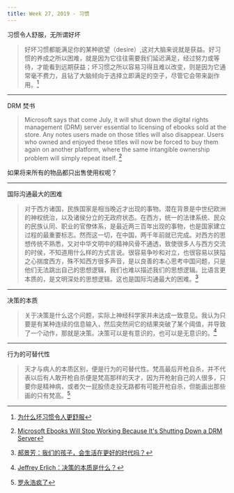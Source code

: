 ```yaml
---
title: Week 27, 2019 - 习惯
---
```


习惯令人舒服，无所谓好坏

> 好坏习惯都能满足你的某种欲望（desire）,这对大脑来说就是获益。好习惯的养成之所以困难，就是因为它往往需要我们延迟满足，经过努力或等待，才能看到远期获益；坏习惯之所以容易习得且难以改变，则是因为它通常毫不费力，且钻了大脑倾向于选择立即满足的空子，尽管它会带来副作用。[^1]

---

DRM 焚书

> Microsoft says that come July, it will shut down the digital rights management (DRM) server essential to licensing of ebooks sold at the store. Any notes users made on those titles will also disappear. Users who owned and enjoyed these titles will now be forced to buy them again on another platform, where the same intangible ownership problem will simply repeat itself. [^2]

如果将来所有的物品都只出售使用权呢？

---

国际沟通最大的困难

> 对于西方诸国，民族国家是相当晚近才出现的事物。潜在背景是中世纪欧洲的神权统治，以及诸侯分立的无政府状态。在西方，统一的法律系统、民众的民族认同、职业的官僚体系，是最近两三百年出现的事物，也是国家建立过程的最重要标志。然而这一切，在中国，两千年前就已完成。对西方的思想传统不熟悉，又对中华文明中的精神风骨不通透，致使很多人与西方交流的时侯，不知道用什么样的方式言说。很容易争吵和对立，也很容易以狭隘之心揣度西方，殊不知西方很多声音，是以良善的本心思考中国问题，只是他们无法跳出自己的思想逻辑，我们也难以描述我们的思想逻辑。比语言更本质的，是文明深处的思想逻辑。这也是国际沟通最大的困难。[^3]

---

决策的本质

> 关于决策是什么这个问题，实际上神经科学家并未达成一致意见。我认为只要是有某种连续的信息输入，然后突然间它的结果突破了某个阈值，并导致了一个动作，那就是决策。决策可以是有意识的，也可以是无意识的。[^4]

---

行为的可替代性

> 天才与病人的本质区别，便是行为的可替代性。梵高最后开枪自杀，并不代表以后有人敢开枪自杀便是梵高那样的天才，因为开枪射自己的人很多，只要你是精神病，或者欠一屁股债走投无路都有可能开枪自杀，但能画出那些画的只有梵高。[^5]



[^1]: [为什么坏习惯令人更舒服](https://www.zhihu.com/question/263824339)
[^2]: [Microsoft Ebooks Will Stop Working Because It's Shutting Down a DRM Server](https://www.vice.com/en_us/article/3k3wkk/microsoft-ebooks-will-stop-working-because-its-shutting-down-a-drm-server)
[^3]: [郝景芳：我们的孩子，会生活在更好的时代吗？](https://mp.weixin.qq.com/s/ssshJl7ZbyYX3Sj2g52hew)
[^4]: [Jeffrey Erlich：决策的本质是什么？](https://www.youtube.com/watch?v=SaR8wPCEnHY)
[^5]: [罗永浩疯了](https://zhuanlan.zhihu.com/p/70727087)

